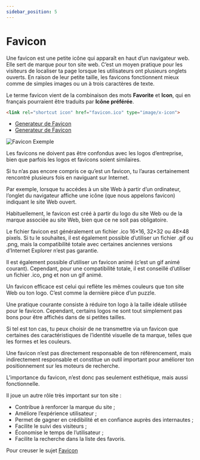 ```yaml
---
sidebar_position: 5
---
```


# Favicon

Une favicon est une petite icône qui apparaît en haut d’un navigateur web. Elle sert de marque pour ton site web. C’est un moyen pratique pour les visiteurs de localiser ta page lorsque les utilisateurs ont plusieurs onglets ouverts. En raison de leur petite taille, les favicons fonctionnent mieux comme de simples images ou un à trois caractères de texte.

Le terme favicon vient de la combinaison des mots **Favorite** et **Icon**, qui en français pourraient être traduits par **Icône préférée**.

```html title="Voici comment tu peux l'intégrer"
<link rel="shortcut icon" href="favicon.ico" type="image/x-icon">
```
* [Generateur de Favicon](https://realfavicongenerator.net)
* [Generateur de Favicon](https://www.favicon.cc)

![Favicon Exemple](https://upload.wikimedia.org/wikipedia/commons/1/1d/Wikipedia_favicon_in_Firefox_on_KDE.png)

Les favicons ne doivent pas être confondus avec les logos d’entreprise, bien que parfois les logos et favicons soient similaires.

Si tu n’as pas encore compris ce qu’est un favicon, tu l’auras certainement rencontré plusieurs fois en naviguant sur Internet.

Par exemple, lorsque tu accédes à un site Web à partir d’un ordinateur, l’onglet du navigateur affiche une icône (que nous appelons favicon) indiquant le site Web ouvert.

Habituellement, le favicon est créé à partir du logo du site Web ou de la marque associée au site Web, bien que ce ne soit pas obligatoire.

Le fichier favicon est généralement un fichier .ico 16×16, 32×32 ou 48×48 pixels. Si tu le souhaites, il est également possible d’utiliser un fichier .gif ou .png, mais la compatibilité totale avec certaines anciennes versions d’Internet Explorer n’est pas garantie.

Il est également possible d’utiliser un favicon animé (c’est un gif animé courant). Cependant, pour une compatibilité totale, il est conseillé d’utiliser un fichier .ico, png et non un gif animé.

Un favicon efficace est celui qui reflète les mêmes couleurs que ton site Web ou ton logo. C’est comme la dernière pièce d’un puzzle.

Une pratique courante consiste à réduire ton logo à la taille idéale utilisée pour le favicon. Cependant, certains logos ne sont tout simplement pas bons pour être affichés dans de si petites tailles.

Si tel est ton cas, tu peux choisir de ne transmettre via un favicon que certaines des caractéristiques de l’identité visuelle de ta marque, telles que les formes et les couleurs.

Une favicon n’est pas directement responsable de ton référencement, mais indirectement responsable et constitue un outil important pour améliorer ton positionnement sur les moteurs de recherche.

L’importance du favicon, n’est donc pas seulement esthétique, mais aussi fonctionnelle.

Il joue un autre rôle très important sur ton site :

* Contribue à renforcer la marque du site ;
* Améliore l’expérience utilisateur ;
* Permet de gagner en crédibilité et en confiance auprès des internautes ;
* Facilite le suivi des visiteurs ;
* Économise le temps de l’utilisateur ;
* Facilite la recherche dans la liste des favoris.

Pour creuser le sujet [Favicon](https://www.twaino.com/blog/creation-site-web/favicons/)
